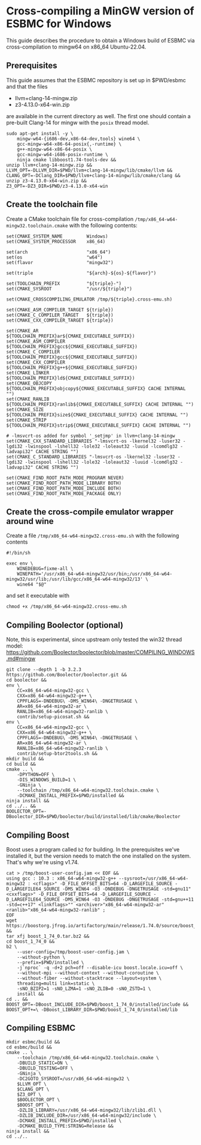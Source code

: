 # Cross-compiling a MinGW version of ESBMC for Windows

This guide describes the procedure to obtain a Windows build of ESBMC via
cross-compilation to mingw64 on x86_64 Ubuntu-22.04.

## Prerequisites

This guide assumes that the ESBMC repository is set up in $PWD/esbmc and that
the files

- llvm+clang-14-mingw.zip
- z3-4.13.0-x64-win.zip

are available in the current directory as well. The first one should contain a
pre-built Clang-14 for mingw with the `posix` thread model.

	sudo apt-get install -y \
		mingw-w64-{i686-dev,x86-64-dev,tools} wine64 \
		gcc-mingw-w64-x86-64-posix{,-runtime} \
		g++-mingw-w64-x86-64-posix \
		gcc-mingw-w64-i686-posix-runtime \
		ninja cmake libboost1.74-tools-dev &&
	unzip llvm+clang-14-mingw.zip &&
	LLVM_OPT=-DLLVM_DIR=$PWD/llvm+clang-14-mingw/lib/cmake/llvm &&
	CLANG_OPT=-DClang_DIR=$PWD/llvm+clang-14-mingw/lib/cmake/clang &&
	unzip z3-4.13.0-x64-win.zip &&
	Z3_OPT=-DZ3_DIR=$PWD/z3-4.13.0-x64-win

## Create the toolchain file

Create a CMake toolchain file for cross-compilation
`/tmp/x86_64-w64-mingw32.toolchain.cmake` with the following contents:

	set(CMAKE_SYSTEM_NAME         Windows)
	set(CMAKE_SYSTEM_PROCESSOR    x86_64)

	set(arch                      "x86_64")
	set(os                        "w64")
	set(flavor                    "mingw32")

	set(triple                    "${arch}-${os}-${flavor}")

	set(TOOLCHAIN_PREFIX          "${triple}-")
	set(CMAKE_SYSROOT             "/usr/${triple}")

	set(CMAKE_CROSSCOMPILING_EMULATOR /tmp/${triple}.cross-emu.sh)

	set(CMAKE_ASM_COMPILER_TARGET ${triple})
	set(CMAKE_C_COMPILER_TARGET   ${triple})
	set(CMAKE_CXX_COMPILER_TARGET ${triple})

	set(CMAKE_AR                  ${TOOLCHAIN_PREFIX}ar${CMAKE_EXECUTABLE_SUFFIX})
	set(CMAKE_ASM_COMPILER        ${TOOLCHAIN_PREFIX}gcc${CMAKE_EXECUTABLE_SUFFIX})
	set(CMAKE_C_COMPILER          ${TOOLCHAIN_PREFIX}gcc${CMAKE_EXECUTABLE_SUFFIX})
	set(CMAKE_CXX_COMPILER        ${TOOLCHAIN_PREFIX}g++${CMAKE_EXECUTABLE_SUFFIX})
	set(CMAKE_LINKER              ${TOOLCHAIN_PREFIX}ld${CMAKE_EXECUTABLE_SUFFIX})
	set(CMAKE_OBJCOPY             ${TOOLCHAIN_PREFIX}objcopy${CMAKE_EXECUTABLE_SUFFIX} CACHE INTERNAL "")
	set(CMAKE_RANLIB              ${TOOLCHAIN_PREFIX}ranlib${CMAKE_EXECUTABLE_SUFFIX} CACHE INTERNAL "")
	set(CMAKE_SIZE                ${TOOLCHAIN_PREFIX}size${CMAKE_EXECUTABLE_SUFFIX} CACHE INTERNAL "")
	set(CMAKE_STRIP               ${TOOLCHAIN_PREFIX}strip${CMAKE_EXECUTABLE_SUFFIX} CACHE INTERNAL "")

	# -lmsvcrt-os added for symbol '_setjmp' in llvm+clang-14-mingw
	set(CMAKE_CXX_STANDARD_LIBRARIES "-lmsvcrt-os -lkernel32 -luser32 -lgdi32 -lwinspool -lshell32 -lole32 -loleaut32 -luuid -lcomdlg32 -ladvapi32" CACHE STRING "")
	set(CMAKE_C_STANDARD_LIBRARIES "-lmsvcrt-os -lkernel32 -luser32 -lgdi32 -lwinspool -lshell32 -lole32 -loleaut32 -luuid -lcomdlg32 -ladvapi32" CACHE STRING "")

	set(CMAKE_FIND_ROOT_PATH_MODE_PROGRAM NEVER)
	set(CMAKE_FIND_ROOT_PATH_MODE_LIBRARY BOTH)
	set(CMAKE_FIND_ROOT_PATH_MODE_INCLUDE BOTH)
	set(CMAKE_FIND_ROOT_PATH_MODE_PACKAGE ONLY)

## Create the cross-compile emulator wrapper around wine

Create a file `/tmp/x86_64-w64-mingw32.cross-emu.sh` with the following
contents

	#!/bin/sh

	exec env \
		WINEDEBUG=fixme-all \
		WINEPATH='/usr/x86_64-w64-mingw32/usr/bin;/usr/x86_64-w64-mingw32/usr/lib;/usr/lib/gcc/x86_64-w64-mingw32/13' \
		wine64 "$@"

and set it executable with

	chmod +x /tmp/x86_64-w64-mingw32.cross-emu.sh

## Compiling Boolector (optional)

Note, this is experimental, since upstream only tested the win32 thread model:
<https://github.com/Boolector/boolector/blob/master/COMPILING_WINDOWS.md#mingw>

	git clone --depth 1 -b 3.2.3 https://github.com/Boolector/boolector.git &&
	cd boolector &&
	env \
		CC=x86_64-w64-mingw32-gcc \
		CXX=x86_64-w64-mingw32-g++ \
		CPPFLAGS=-DNDEBUG\ -DMS_WIN64\ -DNGETRUSAGE \
		AR=x86_64-w64-mingw32-ar \
		RANLIB=x86_64-w64-mingw32-ranlib \
		contrib/setup-picosat.sh &&
	env \
		CC=x86_64-w64-mingw32-gcc \
		CXX=x86_64-w64-mingw32-g++ \
		CPPFLAGS=-DNDEBUG\ -DMS_WIN64\ -DNGETRUSAGE \
		AR=x86_64-w64-mingw32-ar \
		RANLIB=x86_64-w64-mingw32-ranlib \
		contrib/setup-btor2tools.sh &&
	mkdir build &&
	cd build &&
	cmake .. \
		-DPYTHON=OFF \
		-DIS_WINDOWS_BUILD=1 \
		-GNinja \
		--toolchain /tmp/x86_64-w64-mingw32.toolchain.cmake \
		-DCMAKE_INSTALL_PREFIX=$PWD/installed &&
	ninja install &&
	cd ../.. &&
	BOOLECTOR_OPT=-DBoolector_DIR=$PWD/boolector/build/installed/lib/cmake/Boolector

## Compiling Boost

Boost uses a program called `b2` for building. In the prerequisites we've
installed it, but the version needs to match the one installed on the system.
That's why we're using v1.74.

	cat > /tmp/boost-user-config.jam << EOF &&
	using gcc : 10.3 : x86_64-w64-mingw32-g++ --sysroot=/usr/x86_64-w64-mingw32 : <cflags>" -D_FILE_OFFSET_BITS=64 -D_LARGEFILE_SOURCE -D_LARGEFILE64_SOURCE -DMS_WIN64 -O3 -DNDEBUG -DNGETRUSAGE -std=gnu11" <cxxflags>" -D_FILE_OFFSET_BITS=64 -D_LARGEFILE_SOURCE -D_LARGEFILE64_SOURCE -DMS_WIN64 -O3 -DNDEBUG -DNGETRUSAGE -std=gnu++11 -std=c++17" <linkflags>"" <archiver>"x86_64-w64-mingw32-ar" <ranlib>"x86_64-w64-mingw32-ranlib" ;
	EOF
	wget https://boostorg.jfrog.io/artifactory/main/release/1.74.0/source/boost_1_74_0.tar.bz2 &&
	tar xfj boost_1_74_0.tar.bz2 &&
	cd boost_1_74_0 &&
	b2 \
		--user-config=/tmp/boost-user-config.jam \
		--without-python \
		--prefix=$PWD/installed \
		-j`nproc` -q -d+2 pch=off --disable-icu boost.locale.icu=off \
		--without-mpi --without-context --without-coroutine \
		--without-fiber --without-stacktrace --layout=system \
		threading=multi link=static \
		-sNO_BZIP2=1 -sNO_LZMA=1 -sNO_ZLIB=0 -sNO_ZSTD=1 \
		install &&
	cd .. &&
	BOOST_OPT=-DBoost_INCLUDE_DIR=$PWD/boost_1_74_0/installed/include &&
	BOOST_OPT+=\ -DBoost_LIBRARY_DIR=$PWD/boost_1_74_0/installed/lib

## Compiling ESBMC

	mkdir esbmc/build &&
	cd esbmc/build &&
	cmake .. \
		--toolchain /tmp/x86_64-w64-mingw32.toolchain.cmake \
		-DBUILD_STATIC=ON \
		-DBUILD_TESTING=OFF \
		-GNinja \
		-DC2GOTO_SYSROOT=/usr/x86_64-w64-mingw32 \
		$LLVM_OPT \
		$CLANG_OPT \
		$Z3_OPT \
		$BOOLECTOR_OPT \
		$BOOST_OPT \
		-DZLIB_LIBRARY=/usr/x86_64-w64-mingw32/lib/zlib1.dll \
		-DZLIB_INCLUDE_DIR=/usr/x86_64-w64-mingw32/include \
		-DCMAKE_INSTALL_PREFIX=$PWD/installed \
		-DCMAKE_BUILD_TYPE:STRING=Release &&
	ninja install &&
	cd ../..

